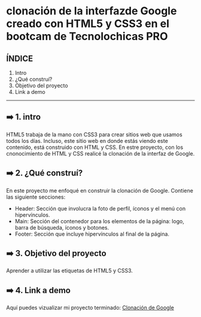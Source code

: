 # clonación de la interfazde Google creado con HTML5 y CSS3 en el bootcam de Tecnolochicas PRO

## ÍNDICE

1. Intro 
2. ¿Qué construí?
3. Objetivo del proyecto
4. Link a demo

****

## ➡️ 1. intro
 HTML5 trabaja de la mano con CSS3 para crear sitios web que usamos todos los días. Incluso, este sitio web en donde estás viendo este contenido, está construido con HTML y CSS.
 En estre proyecto, con los cnonocimiento de HTML y CSS realicé la clonación de la interfaz de Google.
 
 ## ➡️ 2. ¿Qué construí?
  En este proyecto me enfoqué en construir la clonación de Google.
 Contiene las siguiente secciones:
 
 * Header: Sección que involucra la foto de perfil, íconos y el menú con hipervínculos.
 * Main: Sección del contenedor  para los elementos de la página: logo, barra de búsqueda, íconos y botones. 
 * Footer: Sección que incluye hipervínculos al final de la página.
 
## ➡️ 3. Objetivo del proyecto
   Aprender a utilizar las etiquetas de HTML5 y CSS3.  

## ➡️ 4. Link a demo
Aquí puedes vizualizar mi proyecto terminado: [Clonación de Google](https://vocal-cat-557591.netlify.app/)


